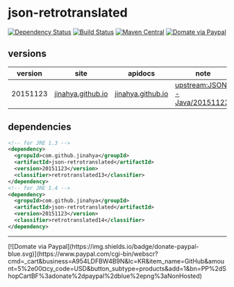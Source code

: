 # json-retrotranslated
[![Dependency Status](https://www.versioneye.com/user/projects/566aa44f43cfea00310001f6/badge.svg)](https://www.versioneye.com/user/projects/566aa44f43cfea00310001f6)
[![Build Status](https://travis-ci.org/jinahya/json-retrotranslated.svg)](https://travis-ci.org/jinahya/json-retrotranslated)
[![Maven Central](https://img.shields.io/maven-central/v/com.github.jinahya/json-retrotranslated.svg)](http://search.maven.org/#search%7Cga%7C1%7Cg%3A%22com.github.jinahya%22%20a%3A%22json-retrotranslated%22)
[![Domate via Paypal](https://img.shields.io/badge/donate-paypal-blue.svg)](https://www.paypal.com/cgi-bin/webscr?cmd=_cart&business=A954LDFBW4B9N&lc=KR&item_name=GitHub&amount=5%2e00&currency_code=USD&button_subtype=products&add=1&bn=PP%2dShopCartBF%3adonate%2dpaypal%2dblue%2epng%3aNonHosted)

## versions
|version|site|apidocs|note|
|-------|----|-------|----|
|20151123|[jinahya.github.io](http://jinahya.github.io/json-retrotranslated/sites/20151123/index.html)|[jinahya.github.io](http://jinahya.github.io/json-retrotranslated/sites/20151123/apidocs/index.html)|[upstream:JSON-Java/20151123](https://github.com/douglascrockford/JSON-java/tree/20151123)|
## dependencies
```xml
<!-- for JRE 1.3 -->
<dependency>
  <gropuId>com.github.jinahya</groupId>
  <artifactId>json-retrotranslated</artifactId>
  <version>20151123</version>
  <classifier>retrotranslated13</classifier>
</dependency>
<!-- for JRE 1.4 -->
<dependency>
  <gropuId>com.github.jinahya</groupId>
  <artifactId>json-retrotranslated</artifactId>
  <version>20151123</version>
  <classifier>retrotranslated14</classifier>
</dependency>
```
<hr/>
[![Domate via Paypal](https://img.shields.io/badge/donate-paypal-blue.svg)](https://www.paypal.com/cgi-bin/webscr?cmd=_cart&business=A954LDFBW4B9N&lc=KR&item_name=GitHub&amount=5%2e00&currency_code=USD&button_subtype=products&add=1&bn=PP%2dShopCartBF%3adonate%2dpaypal%2dblue%2epng%3aNonHosted)

